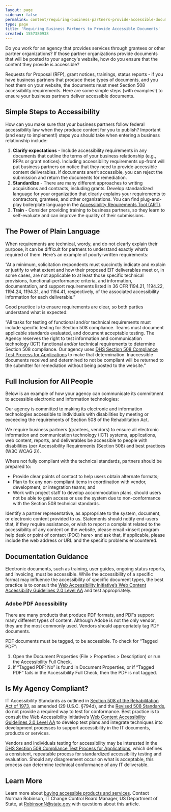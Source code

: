 ```yaml
---
layout: page
sidenav: false
permalink: content/requiring-business-partners-provide-accessible-documents/
type: page
title: 'Requiring Business Partners to Provide Accessible Documents'
created: 1557380938
---
```


Do you work for an agency that provides services through grantees or other partner organizations? If those partner organizations provide documents that will be posted to your agency's website, how do you ensure that the content they provide is accessible?

Requests for Proposal (RFP), grant notices, trainings, status reports - if you have business partners that produce these types of documents, and you host them on your website, the documents must meet Section 508 accessibility requirements. Here are some simple steps (with examples!) to ensure your business partners deliver accessible documents.

## **Simple Steps to Accessibility**

How can you make sure that your business partners follow federal accessibility law when they produce content for you to publish? Important (and easy to implement!) steps you should take when entering a business relationship include:

  1. **Clarify expectations** - Include accessibility requirements in any documents that outline the terms of your business relationship (e.g., RFPs or grant notices). Including accessibility requirements up-front will put business partners on notice that they need to provide accessible content deliverables. If documents aren’t accessible, you can reject the submission and return the documents for remediation.
  2. **Standardize** - There are many different approaches to writing acquisitions and contracts, including grants. Develop standardized language for your organization that clearly explains your requirements to contractors, grantees, and other organizations. You can find plug-and-play boilerplate language in the [Accessibility Requirements Tool (ART)][1].
  3. **Train** - Consider providing training to business partners, so they learn to self-evaluate and can improve the quality of their submissions.

## **The Power of Plain Language** 

When requirements are technical, wordy, and do not clearly explain their purpose, it can be difficult for partners to understand exactly what’s required of them. Here’s an example of poorly-written requirements:

“At a minimum, solicitation respondents must succinctly indicate and explain or justify to what extent and how their proposed EIT deliverables meet or, in some cases, are not applicable to at least those specific technical provisions, functional-performance criteria, and information, documentation, and support requirements listed in 36 CFR 1194.21, 1194.22, 1194.24, 1194.31, and 1194.41, respectively, of the associated accessibility information for each deliverable.”

Good practice is to ensure requirements are clear, so both parties understand what is expected:

“All tasks for testing of functional and/or technical requirements must include specific testing for Section 508 compliance. Teams must document applicable standards evaluated, and document acceptable testing. The Agency reserves the right to test information and communication technology (ICT) functional and/or technical requirements to determine Section 508 compliance. Our agency uses [DHS Section 508 Compliance Test Process for Applications][2] to make that determination. Inaccessible documents received and determined to not be compliant will be returned to the submitter for remediation without being posted to the website.”

## **Full Inclusion for All People**

Below is an example of how your agency can communicate its commitment to accessible electronic and information technologies:

Our agency is committed to making its electronic and information technologies accessible to individuals with disabilities by meeting or exceeding the requirements of Section 508 of the Rehabilitation Act.

We require business partners (grantees, vendors) to ensure all electronic information and communication technology (ICT) systems, applications, web content, reports, and deliverables be accessible to people with disabilities (per Accessibility Requirements (Section 508) and best practices (W3C WCAG 2)).

Where not fully compliant with the technical standards, partners should be prepared to:

  * Provide clear points of contact to help users obtain alternate formats;
  * Plan to fix any non-compliant items in coordination with vendor, development, or integration teams; and
  * Work with project staff to develop accommodation plans, should users not be able to gain access or use the system due to non-conformance with the Section 508 technical standards.

Identify a partner representative, as appropriate to the system, document, or electronic content provided to us. Statements should notify end-users that, if they require assistance, or wish to report a complaint related to the accessibility of any content on the website, please email <insert program help desk or point of contact (POC) here> and ask that, if applicable, please include the web address or URL and the specific problems encountered.

## **Documentation Guidance** 

Electronic documents, such as training, user guides, ongoing status reports, and invoicing, must be accessible. While the accessibility of a specific format may influence the accessibility of specific document types, the best practice is to consult the [Web Accessibility Initiative’s Web Content Accessibility Guidelines 2.0 Level AA][3] and test appropriately.

### **Adobe PDF Accessibility**

There are many products that produce PDF formats, and PDFs support many different types of content. Although Adobe is not the only vendor, they are the most commonly used. Vendors should appropriately tag PDF documents.

PDF documents must be tagged, to be accessible. To check for “Tagged PDF”:

  1. Open the Document Properties (File > Properties > Description) or run the Accessibility Full Check.
  2. If “Tagged PDF: No” is found in Document Properties, or if “Tagged PDF” fails in the Accessibility Full Check, then the PDF is not tagged.

## **Is My Agency Compliant?**

IT Accessibility Standards as outlined in [Section 508 of the Rehabilitation Act of 1973][4], as amended (29 U.S.C. §794d), and the [Revised 508 Standards][5], do not provide a required way to test for conformance. Best practice is to consult the Web Accessibility Initiative’s [Web Content Accessibility Guidelines 2.0 Level AA][3] to develop test plans and integrate techniques into development processes to support accessibility in the IT documents, products or services.

Vendors and individuals testing for accessibility may be interested in the [DHS Section 508 Compliance Test Process for Applications][2], which defines a consistent, repeatable process for standardized accessibility testing and evaluation. Should any disagreement occur on what is acceptable, this process can determine technical conformance of any IT deliverable.

## **Learn More**

Learn more about [buying accessible products and services][6]. Contact Norman Robinson, IT Change Control Board Manager, US Department of State, at <RobinsonN@state.gov> with questions about this article.

 [1]: /art/home
 [2]: http://www.dhs.gov/compliance-test-processes
 [3]: http://www.w3.org/WAI/WCAG20/quickref/
 [4]: http://www.access-board.gov/the-board/laws/rehabilitation-act-of-1973
 [5]: https://www.access-board.gov/guidelines-and-standards/communications-and-it/about-the-ict-refresh/final-rule/text-of-the-standards-and-guidelines
 [6]: /buy
